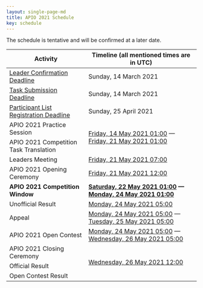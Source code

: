 ```yaml
---
layout: single-page-md
title: APIO 2021 Schedule
key: schedule
---
```


The schedule is tentative and will be confirmed at a later date.

<table>
  <thead>
    <tr>
      <th>Activity</th>
      <th>Timeline (all mentioned times are in UTC)</th>
    </tr>
  </thead>
  <tbody>
    <tr>
      <td><a href="registration">Leader Confirmation Deadline</a></td>
      <td>Sunday, 14 March 2021</td>
    </tr>
    <tr>
      <td><a href="call-for-tasks">Task Submission Deadline</a></td>
      <td>Sunday, 14 March 2021</td>
    </tr>
    <tr>
      <td><a href="registration">Participant List Registration Deadline</a></td>
      <td>Sunday, 25 April 2021</td>
    </tr>
    <tr>
      <td>APIO 2021 Practice Session</td>
      <td rowspan="2"><a href="https://www.timeanddate.com/worldclock/fixedtime.html?iso=20210514T01&p1=1440">Friday, 14 May 2021 01:00</a>
      — <a href="https://www.timeanddate.com/worldclock/fixedtime.html?iso=20210521T01&p1=1440">Friday, 21 May 2021 01:00</a></td>
    </tr>
    <tr>
      <td>APIO 2021 Competition Task Translation</td>
    </tr>
    <tr>
      <td>Leaders Meeting</td>
      <td><a href="https://www.timeanddate.com/worldclock/fixedtime.html?iso=20210521T07&p1=1440">Friday, 21 May 2021 07:00</a></td>
    </tr>
    <tr>
      <td>APIO 2021 Opening Ceremony</td>
      <td><a href="https://www.timeanddate.com/worldclock/fixedtime.html?iso=20210521T12&p1=1440">Friday, 21 May 2021 12:00</a></td>
    </tr>
    <tr>
      <td><b>APIO 2021 Competition Window</b></td>
      <td><b><a href="https://www.timeanddate.com/worldclock/fixedtime.html?msg=Asia-Pacific+Informatics+Olympiad&iso=20210522T01&p1=1440">Saturday, 22 May 2021 01:00</a>
      — <a href="https://www.timeanddate.com/worldclock/fixedtime.html?iso=20210524T01&p1=1440">Monday, 24 May 2021 01:00</a></b></td>
    </tr>
    <tr>
      <td>Unofficial Result</td>
      <td><a href="https://www.timeanddate.com/worldclock/fixedtime.html?iso=20210524T05&p1=1440">Monday, 24 May 2021 05:00</a></td>
    </tr>
    <tr>
      <td>Appeal</td>
      <td><a href="https://www.timeanddate.com/worldclock/fixedtime.html?iso=20210524T05&p1=1440">Monday, 24 May 2021 05:00</a> — <a href="https://www.timeanddate.com/worldclock/fixedtime.html?iso=20210525T05&p1=1440">Tuesday, 25 May 2021 05:00</a></td>
    </tr>
    <tr>
      <td>APIO 2021 Open Contest</td>
      <td><a href="https://www.timeanddate.com/worldclock/fixedtime.html?iso=20210524T05&p1=1440">Monday, 24 May 2021 05:00</a> — <a href="https://www.timeanddate.com/worldclock/fixedtime.html?iso=20210526T05&p1=1440">Wednesday, 26 May 2021 05:00</a></td>
    </tr>
    <tr>
      <td>APIO 2021 Closing Ceremony</td>
      <td rowspan="3"><a href="https://www.timeanddate.com/worldclock/fixedtime.html?iso=20210526T12&p1=1440">Wednesday, 26 May 2021 12:00</a></td>
    </tr>
    <tr>
      <td>Official Result</td>
    </tr>
    <tr>
      <td>Open Contest Result</td>
    </tr>
  </tbody>
</table>
